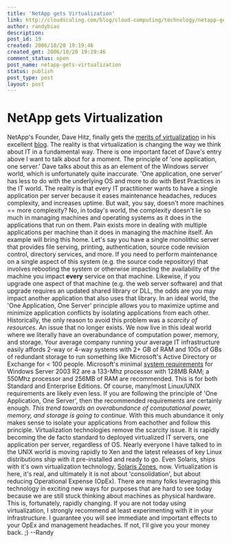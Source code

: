 ```yaml
---
title: 'NetApp gets Virtualization'
link: http://cloudscaling.com/blog/cloud-computing/technology/netapp-gets-virtualization/
author: randybias
description: 
post_id: 19
created: 2006/10/20 19:19:46
created_gmt: 2006/10/20 19:19:46
comment_status: open
post_name: netapp-gets-virtualization
status: publish
post_type: post
layout: post
---
```


# NetApp gets Virtualization

NetApp's Founder, Dave Hitz, finally gets the [merits of virtualization](http://blogs.netapp.com/dave/TechTalk/?permalink=How-VMware-is-Revolutionizing-Data-Centers.html) in his excellent [blog](http://blogs.netapp.com/dave/). The reality is that virtualization is changing the way we think about IT in a fundamental way. There is one important facet of Dave's entry above I want to talk about for a moment. The principle of 'one application, one server.' Dave talks about this as an element of the Windows server world, which is unfortunately quite inaccurate. 'One application, one server' has less to do with the underlying OS and more to do with Best Practices in the IT world. The reality is that every IT practitioner wants to have a single application per server because it eases maintenance headaches, reduces complexity, and increases uptime. But wait, you say, doesn't more machines == more complexity?  No, in today's world, the complexity doesn't lie so much in managing machines and operating systems as it does in the applications that run on them. Pain exists more in dealing with multiple applications per machine than it does in managing the machine itself. An example will bring this home. Let's say you have a single monolithic server that provides file serving, printing, authentication, source code revision control, directory services, and more. If you need to perform maintenance on a single aspect of this system (e.g. the source code repository) that involves rebooting the system or otherwise impacting the availability of the machine you impact **every** service on that machine. Likewise, if you upgrade one aspect of that machine (e.g. the web server software) and that upgrade requires an updated shared library or DLL, the odds are you may impact another application that also uses that library. In an ideal world, the 'One Application, One Server' principle allows you to maximize uptime and minimize application conflicts by isolating applications from each other. Historically, the only reason to avoid this problem was a _scarcity of resources._ An issue that no longer exists. We now live in this ideal world where we literally have an overabundance of computation power, memory, and storage. Your average company running your average IT infrastructure easily affords 2-way or 4-way systems with 2+ GB of RAM and 100s of GBs of redundant storage to run something like Microsoft's Active Directory or Exchange for < 100 people. Microsoft's minimal [system requirements](http://www.microsoft.com/windowsserver2003/evaluation/sysreqs/default.mspx) for Windows Server 2003 R2 are a 133-Mhz processor with 128MB RAM; a 550Mhz processor and 256MB of RAM are recommended. This is for both Standard and Enterprise Editions. Of course, many/most Linux/UNIX requirements are likely even less. If you are following the principle of 'One Application, One Server', then the recommended requirements are certainly enough. _This trend towards an overabundance of computational power, memory, and storage is going to continue._ With this much abundance it only makes sense to isolate your applications from eachother and follow this principle. Virtualization technologies remove the scarcity issue. It is rapidly becoming the de facto standard to deployed virtualized IT servers, one application per server, regardless of OS. Nearly everyone I have talked to in the UNIX world is moving rapidly to Xen and the latest releases of key Linux distributions ship with it pre-installed and ready to go. Even Solaris, ships with it's own virtualization technology, [Solaris Zones](http://www.sun.com/bigadmin/content/zones/), now. Virtualization is here, it's real, and ultimately it is not about 'consolidation', but about reducing Operational Expense (OpEx). There are many folks leveraging this technology in exciting new ways for purposes that are hard to see today because we are still stuck thinking about machines as physical hardware. This is, fortunately, rapidly changing. If you are not today using virtualization, I strongly recommend at least experimenting with it in your infrastructure. I guarantee you will see immediate and important effects to your OpEx and management headaches. If not, I'll give you your money back. ;) \--Randy